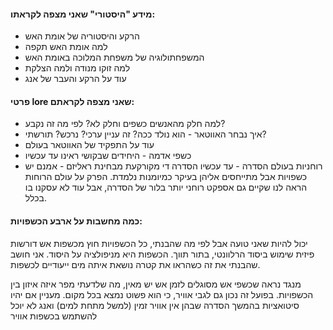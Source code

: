 #### מידע "היסטורי" שאני מצפה לקראתו:
* הרקע והיסטוריה של אומת האש
* למה אומת האש תקפה
* המשפחתולוגיה של משפחת המלוכה באומת האש
* למה זוקו מנודה ולמה הצלקת
* עוד על הרקע והעבר של אנג

#### פרטי lore שאני מצפה לקראתם:
* למה חלק מהאנשים כשפים וחלק לא? לפי מה זה נקבע?
* איך נבחר האווטאר - הוא נולד ככה? זה עניין ערכי? נרכש? תורשתי?
* עוד על התפקיד של האווטאר בעולם
* כשפי אדמה - היחידים שבקושי ראינו עד עכשיו
* רוחניות בעולם הסדרה - עד עכשיו הסדרה די מקורקעת מבחינת ראליזם - אמנם יש כשפויות אבל מתייחסים אליהן בעיקר כמיומנות נלמדת. הפרק על עולם הרוחות הראה לנו שקיים גם אספקט רוחני יותר בלור של הסדרה, אבל עוד לא עסקנו בו בכלל.

#### כמה מחשבות על ארבע הכשפויות:
יכול להיות שאני טועה אבל לפי מה שהבנתי, כל הכשפויות חוץ מכשפות אש דורשות פיזית שימוש ביסוד הרלוונטי, בתור תווך. הכשפות היא מניפולציה על היסוד. אני חושב שהבנתי את זה כשהראו את קטרה נושאת איתה מים ייעודיים לכשפות.

מנגד נראה שכשפי אש מסוגלים לזמן אש יש מאין, מה שלדעתי מפר איזה איזון בין הכשפויות. בפועל זה נכון גם לגבי אוויר, כי הוא פשוט נמצא בכל מקום. מעניין אם יהיו סיטואציות בהמשך הסדרה שבהן אין אוויר זמין (למשל מתחת למים) ואנג לא יוכל להשתמש בכשפות אוויר